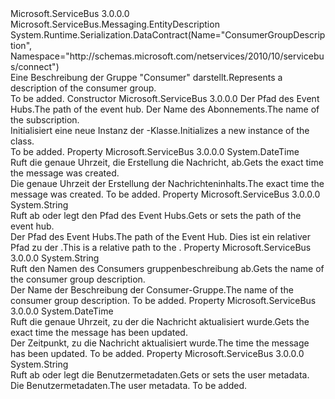<Type Name="ConsumerGroupDescription" FullName="Microsoft.ServiceBus.Messaging.ConsumerGroupDescription">
  <TypeSignature Language="C#" Value="public sealed class ConsumerGroupDescription : Microsoft.ServiceBus.Messaging.EntityDescription" />
  <TypeSignature Language="ILAsm" Value=".class public auto ansi sealed beforefieldinit ConsumerGroupDescription extends Microsoft.ServiceBus.Messaging.EntityDescription" />
  <TypeSignature Language="DocId" Value="T:Microsoft.ServiceBus.Messaging.ConsumerGroupDescription" />
  <TypeSignature Language="VB.NET" Value="Public NotInheritable Class ConsumerGroupDescription&#xA;Inherits EntityDescription" />
  <TypeSignature Language="F#" Value="type ConsumerGroupDescription = class&#xA;    inherit EntityDescription&#xA;    interface IResourceDescription" />
  <AssemblyInfo>
    <AssemblyName>Microsoft.ServiceBus</AssemblyName>
    <AssemblyVersion>3.0.0.0</AssemblyVersion>
  </AssemblyInfo>
  <Base>
    <BaseTypeName>Microsoft.ServiceBus.Messaging.EntityDescription</BaseTypeName>
  </Base>
  <Interfaces />
  <Attributes>
    <Attribute>
      <AttributeName>System.Runtime.Serialization.DataContract(Name="ConsumerGroupDescription", Namespace="http://schemas.microsoft.com/netservices/2010/10/servicebus/connect")</AttributeName>
    </Attribute>
  </Attributes>
  <Docs>
    <summary><span data-ttu-id="5c6d2-101">Eine Beschreibung der Gruppe "Consumer" darstellt.</span><span class="sxs-lookup"><span data-stu-id="5c6d2-101">Represents a description of the consumer group.</span></span></summary>
    <remarks>To be added.</remarks>
  </Docs>
  <Members>
    <Member MemberName=".ctor">
      <MemberSignature Language="C#" Value="public ConsumerGroupDescription (string eventHubPath, string consumerGroupName);" />
      <MemberSignature Language="ILAsm" Value=".method public hidebysig specialname rtspecialname instance void .ctor(string eventHubPath, string consumerGroupName) cil managed" />
      <MemberSignature Language="DocId" Value="M:Microsoft.ServiceBus.Messaging.ConsumerGroupDescription.#ctor(System.String,System.String)" />
      <MemberSignature Language="VB.NET" Value="Public Sub New (eventHubPath As String, consumerGroupName As String)" />
      <MemberSignature Language="F#" Value="new Microsoft.ServiceBus.Messaging.ConsumerGroupDescription : string * string -&gt; Microsoft.ServiceBus.Messaging.ConsumerGroupDescription" Usage="new Microsoft.ServiceBus.Messaging.ConsumerGroupDescription (eventHubPath, consumerGroupName)" />
      <MemberType>Constructor</MemberType>
      <AssemblyInfo>
        <AssemblyName>Microsoft.ServiceBus</AssemblyName>
        <AssemblyVersion>3.0.0.0</AssemblyVersion>
      </AssemblyInfo>
      <Parameters>
        <Parameter Name="eventHubPath" Type="System.String" />
        <Parameter Name="consumerGroupName" Type="System.String" />
      </Parameters>
      <Docs>
        <param name="eventHubPath"><span data-ttu-id="5c6d2-102">Der Pfad des Event Hubs.</span><span class="sxs-lookup"><span data-stu-id="5c6d2-102">The path of the event hub.</span></span></param>
        <param name="consumerGroupName"><span data-ttu-id="5c6d2-103">Der Name des Abonnements.</span><span class="sxs-lookup"><span data-stu-id="5c6d2-103">The name of the subscription.</span></span></param>
        <summary><span data-ttu-id="5c6d2-104">Initialisiert eine neue Instanz der <see cref="T:Microsoft.ServiceBus.Messaging.ConsumerGroupDescription" />-Klasse.</span><span class="sxs-lookup"><span data-stu-id="5c6d2-104">Initializes a new instance of the <see cref="T:Microsoft.ServiceBus.Messaging.ConsumerGroupDescription" /> class.</span></span></summary>
        <remarks>To be added.</remarks>
      </Docs>
    </Member>
    <Member MemberName="CreatedAt">
      <MemberSignature Language="C#" Value="public DateTime CreatedAt { get; }" />
      <MemberSignature Language="ILAsm" Value=".property instance valuetype System.DateTime CreatedAt" />
      <MemberSignature Language="DocId" Value="P:Microsoft.ServiceBus.Messaging.ConsumerGroupDescription.CreatedAt" />
      <MemberSignature Language="VB.NET" Value="Public ReadOnly Property CreatedAt As DateTime" />
      <MemberSignature Language="F#" Value="member this.CreatedAt : DateTime" Usage="Microsoft.ServiceBus.Messaging.ConsumerGroupDescription.CreatedAt" />
      <MemberType>Property</MemberType>
      <AssemblyInfo>
        <AssemblyName>Microsoft.ServiceBus</AssemblyName>
        <AssemblyVersion>3.0.0.0</AssemblyVersion>
      </AssemblyInfo>
      <ReturnValue>
        <ReturnType>System.DateTime</ReturnType>
      </ReturnValue>
      <Docs>
        <summary><span data-ttu-id="5c6d2-105">Ruft die genaue Uhrzeit, die Erstellung die Nachricht, ab.</span><span class="sxs-lookup"><span data-stu-id="5c6d2-105">Gets the exact time the message was created.</span></span></summary>
        <value><span data-ttu-id="5c6d2-106">Die genaue Uhrzeit der Erstellung der Nachrichteninhalts.</span><span class="sxs-lookup"><span data-stu-id="5c6d2-106">The exact time the message was created.</span></span></value>
        <remarks>To be added.</remarks>
      </Docs>
    </Member>
    <Member MemberName="EventHubPath">
      <MemberSignature Language="C#" Value="public string EventHubPath { get; set; }" />
      <MemberSignature Language="ILAsm" Value=".property instance string EventHubPath" />
      <MemberSignature Language="DocId" Value="P:Microsoft.ServiceBus.Messaging.ConsumerGroupDescription.EventHubPath" />
      <MemberSignature Language="VB.NET" Value="Public Property EventHubPath As String" />
      <MemberSignature Language="F#" Value="member this.EventHubPath : string with get, set" Usage="Microsoft.ServiceBus.Messaging.ConsumerGroupDescription.EventHubPath" />
      <MemberType>Property</MemberType>
      <AssemblyInfo>
        <AssemblyName>Microsoft.ServiceBus</AssemblyName>
        <AssemblyVersion>3.0.0.0</AssemblyVersion>
      </AssemblyInfo>
      <ReturnValue>
        <ReturnType>System.String</ReturnType>
      </ReturnValue>
      <Docs>
        <summary><span data-ttu-id="5c6d2-107">Ruft ab oder legt den Pfad des Event Hubs.</span><span class="sxs-lookup"><span data-stu-id="5c6d2-107">Gets or sets the path of the event hub.</span></span></summary>
        <value><span data-ttu-id="5c6d2-108">Der Pfad des Event Hubs.</span><span class="sxs-lookup"><span data-stu-id="5c6d2-108">The path of the Event Hub.</span></span></value>
        <remarks><span data-ttu-id="5c6d2-109">Dies ist ein relativer Pfad zu der <see cref="P:Microsoft.ServiceBus.NamespaceManager.Address" />.</span><span class="sxs-lookup"><span data-stu-id="5c6d2-109">This is a relative path to the <see cref="P:Microsoft.ServiceBus.NamespaceManager.Address" />.</span></span>
            </remarks>
      </Docs>
    </Member>
    <Member MemberName="Name">
      <MemberSignature Language="C#" Value="public string Name { get; set; }" />
      <MemberSignature Language="ILAsm" Value=".property instance string Name" />
      <MemberSignature Language="DocId" Value="P:Microsoft.ServiceBus.Messaging.ConsumerGroupDescription.Name" />
      <MemberSignature Language="VB.NET" Value="Public Property Name As String" />
      <MemberSignature Language="F#" Value="member this.Name : string with get, set" Usage="Microsoft.ServiceBus.Messaging.ConsumerGroupDescription.Name" />
      <MemberType>Property</MemberType>
      <AssemblyInfo>
        <AssemblyName>Microsoft.ServiceBus</AssemblyName>
        <AssemblyVersion>3.0.0.0</AssemblyVersion>
      </AssemblyInfo>
      <ReturnValue>
        <ReturnType>System.String</ReturnType>
      </ReturnValue>
      <Docs>
        <summary><span data-ttu-id="5c6d2-110">Ruft den Namen des Consumers gruppenbeschreibung ab.</span><span class="sxs-lookup"><span data-stu-id="5c6d2-110">Gets the name of the consumer group description.</span></span></summary>
        <value><span data-ttu-id="5c6d2-111">Der Name der Beschreibung der Consumer-Gruppe.</span><span class="sxs-lookup"><span data-stu-id="5c6d2-111">The name of the consumer group description.</span></span></value>
        <remarks>To be added.</remarks>
      </Docs>
    </Member>
    <Member MemberName="UpdatedAt">
      <MemberSignature Language="C#" Value="public DateTime UpdatedAt { get; }" />
      <MemberSignature Language="ILAsm" Value=".property instance valuetype System.DateTime UpdatedAt" />
      <MemberSignature Language="DocId" Value="P:Microsoft.ServiceBus.Messaging.ConsumerGroupDescription.UpdatedAt" />
      <MemberSignature Language="VB.NET" Value="Public ReadOnly Property UpdatedAt As DateTime" />
      <MemberSignature Language="F#" Value="member this.UpdatedAt : DateTime" Usage="Microsoft.ServiceBus.Messaging.ConsumerGroupDescription.UpdatedAt" />
      <MemberType>Property</MemberType>
      <AssemblyInfo>
        <AssemblyName>Microsoft.ServiceBus</AssemblyName>
        <AssemblyVersion>3.0.0.0</AssemblyVersion>
      </AssemblyInfo>
      <ReturnValue>
        <ReturnType>System.DateTime</ReturnType>
      </ReturnValue>
      <Docs>
        <summary><span data-ttu-id="5c6d2-112">Ruft die genaue Uhrzeit, zu der die Nachricht aktualisiert wurde.</span><span class="sxs-lookup"><span data-stu-id="5c6d2-112">Gets the exact time the message has been updated.</span></span></summary>
        <value><span data-ttu-id="5c6d2-113">Der Zeitpunkt, zu die Nachricht aktualisiert wurde.</span><span class="sxs-lookup"><span data-stu-id="5c6d2-113">The time the message has been updated.</span></span></value>
        <remarks>To be added.</remarks>
      </Docs>
    </Member>
    <Member MemberName="UserMetadata">
      <MemberSignature Language="C#" Value="public string UserMetadata { get; set; }" />
      <MemberSignature Language="ILAsm" Value=".property instance string UserMetadata" />
      <MemberSignature Language="DocId" Value="P:Microsoft.ServiceBus.Messaging.ConsumerGroupDescription.UserMetadata" />
      <MemberSignature Language="VB.NET" Value="Public Property UserMetadata As String" />
      <MemberSignature Language="F#" Value="member this.UserMetadata : string with get, set" Usage="Microsoft.ServiceBus.Messaging.ConsumerGroupDescription.UserMetadata" />
      <MemberType>Property</MemberType>
      <AssemblyInfo>
        <AssemblyName>Microsoft.ServiceBus</AssemblyName>
        <AssemblyVersion>3.0.0.0</AssemblyVersion>
      </AssemblyInfo>
      <ReturnValue>
        <ReturnType>System.String</ReturnType>
      </ReturnValue>
      <Docs>
        <summary><span data-ttu-id="5c6d2-114">Ruft ab oder legt die Benutzermetadaten.</span><span class="sxs-lookup"><span data-stu-id="5c6d2-114">Gets or sets the user metadata.</span></span></summary>
        <value><span data-ttu-id="5c6d2-115">Die Benutzermetadaten.</span><span class="sxs-lookup"><span data-stu-id="5c6d2-115">The user metadata.</span></span></value>
        <remarks>To be added.</remarks>
      </Docs>
    </Member>
  </Members>
</Type>